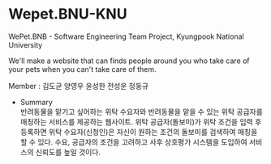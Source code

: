 # Wepet.BNU-KNU
WePet.BNB - Software Engineering Team Project, Kyungpook National University

We'll make a website that can finds people around you who take care of your pets when you can't take care of them.

Member : 김도균 양영우 윤성한 전성운 정동규

* Summary\
   반려동물을 맡기고 싶어하는 위탁 수요자와 반려동물을 맡을 수 있는 위탁 공급자를 매칭하는 서비스를 제공하는 웹사이트.
  위탁 공급자(돌보미)가 위탁 조건을 입력 후 등록하면 위탁 수요자(신청인)은 자신이 원하는 조건의 돌보미를 검색하여 매칭을 할 수 있다.
  수요, 공급자의 조건을 고려하고 사후 상호평가 시스템을 도입하여 서비스의 신뢰도를 높일 것이다.
  
